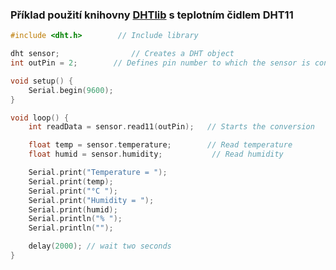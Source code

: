 ### Příklad použití knihovny [DHTlib](https://github.com/RobTillaart/DHTlib/archive/refs/heads/master.zip) s teplotním čidlem DHT11

```c
#include <dht.h>        // Include library

dht sensor;                // Creates a DHT object
int outPin = 2;        // Defines pin number to which the sensor is connected

void setup() {
	Serial.begin(9600);
}

void loop() {
	int readData = sensor.read11(outPin);	// Starts the conversion

	float temp = sensor.temperature;        // Read temperature
	float humid = sensor.humidity;           // Read humidity

	Serial.print("Temperature = ");
	Serial.print(temp);
	Serial.print("°C ");
	Serial.print("Humidity = ");
	Serial.print(humid);
	Serial.println("% ");
	Serial.println("");

	delay(2000); // wait two seconds
}
```
